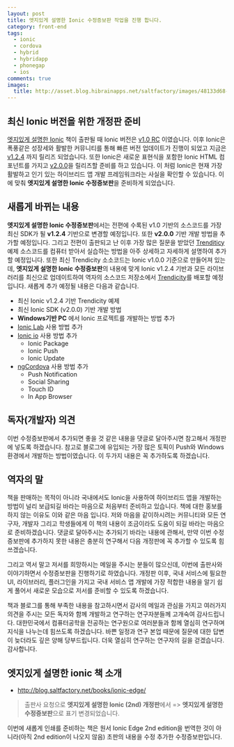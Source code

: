```yaml
---
layout: post
title: 엣지있게 설명한 Ionic 수정증보판 작업을 진행 합니다.
category: front-end
tags:
  - ionic
  - cordova
  - hybrid
  - hybridapp
  - phonegap
  - ios
comments: true
images:
  title: http://asset.blog.hibrainapps.net/saltfactory/images/48133d68-b7e5-4434-b808-a81d59494aef
---
```


## 최신 Ionic 버전을 위한 개정판 준비

[엣지있게 설명한 Ionic](http://blog.saltfactory.net/books/ionic-edge/) 책이 출판될 때 Ionic 버전은 [v1.0 RC](http://code.ionicframework.com/#1.0.0-rc.2) 이였습니다. 이후 Ionic은 폭풍같은 성장세와 활발한 커뮤니티를 통해 빠른 버전 업데이트가 진행이 되었고 지금은 [v1.2.4](http://code.ionicframework.com/#1.2.4) 까지 릴리즈 되었습니다. 또한 Ionic은 새로운 표현식을 포함한 Ionic HTML 컴포넌트를 가지고 [v2.0.0](https://github.com/driftyco/ionic/releases/tag/v2.0.0-alpha.53)을 릴리즈할 준비를 하고 있습니다. 이 처럼 Ionic은 현재 가장 활발하고 인기 있는 하이브리드 앱 개발 프레임워크라는 사실을 확인할 수 있습니다. 이에 맞춰 **엣지있게 설명한 Ionic 수정증보판**을 준비하게 되었습니다.

<!--more-->

## 새롭게 바뀌는 내용

**엣지있게 설명한 Ionic 수정증보판**에서는 전편에 수록된 v1.0 기반의 소스코드를 가장 최신 SDK가 될 **v1.2.4** 기반으로 변경할 예정입니다. 또한 **v2.0.0** 기반 개발 방법을 추가할 예정입니다. 그리고 전편이 출판되고 난 이후 가장 많은 질문을 받았던 [Trenditicy](https://github.com/trendicity/trendicity) 예제 소스코드를 컴퓨터 받아서 실습하는 방법을 아주 상세하고 자세하게 설명하여 추가할 예정입니다. 또한 최신 Trendicity 소소코드는 Ionic v1.0.0 기준으로 만들어져 있는데, **엣지있게 설명한 Ionic 수정증보판**의 내용에 맞게 Ionic v1.2.4 기반과 모든 라이브러리를 최신으로 업데이트하여 역자의 소스코드 저장소에서  [Trendicity](https://github.com/saltfactory/trendicity)를 배포할 예정입니다. 새롭게 추가 예정될 내용은 다음과 같습니다.

- 최신 Ionic v1.2.4 기반 Trendicity 예제
- 최신 Ionic SDK (v2.0.0) 기반 개발 방법
- **Windows기반 PC** 에서 Ionic 프로젝트를 개발하는 방법 추가
- [Ionic Lab](http://lab.ionic.io/) 사용 방법 추가
- [Ionic io](http://ionic.io/) 사용 방법 추가
	- Ionic Package
	- Ionic Push
	- Ionic Update
- [ngCordova](http://ngcordova.com/) 사용 방법 추가
	- Push Notification
	- Social Sharing
	- Touch ID
	- In App Browser

## 독자(개발자) 의견

이번 수정증보판에서 추가되면 좋을 것 같은 내용을 댓글로 달아주시면 참고해서 개정판에 넣도록 하겠습니다. 참고로 블로그에 유입되는 가장 많은 토픽이 Push와 Windows 환경에서 개발하는 방법이였습니다. 이 두가지 내용은 꼭 추가하도록 하겠습니다.

## 역자의 말

책을 판매하는 목적이 아니라 국내에서도 Ionic을 사용하여 하이브리드 앱을 개발하는 방법이 널리 보급되길 바라는 마음으로 처음부터 준비하고 있습니다. 책에 대한 홍보를 하지 않는 이유도 이와 같은 마음 입니다. 저와 마음을 같이하시려는 커뮤니티와 모든 연구자, 개발자 그리고 학생들에게 이 책의 내용이 조금이라도 도움이 되길 바라는 마음으로 준비하겠습니다. 댓글로 달아주시는 추가되기 바라는 내용에 관해서, 만약 이번 수정증보판에 추가하지 못한 내용은 충분히 연구해서 다음 개정판에 꼭 추가할 수 있도록 힘쓰겠습니다.

그리고 역서 말고 저서를 희망하시는 메일을 주시는 분들이 많으신데, 이번에 출판사와 이야기하면서 수정증보판을 진행하기로 하였습니다. 개정판 이후, 국내 서비스에 필요한 UI, 라이브러리, 플러그인을 가지고 국내 서비스 앱 개발에 가장 적합한 내용을 알기 쉽게 풀어서 새로운 모습으로 저서를 준비할 수 있도록 하겠습니다.

책과 블로그를 통해 부족한 내용을 참고하시면서 감사의 메일과 관심을 가지고 여러가지 의견을 주시는 모든 독자와 함께 개발하고 연구하는 연구자분들께 고개숙여 감사드립니다. 대한민국에서 컴퓨터공학을 전공하는 연구원으로 여러분들과 함께 열심히 연구하며 지식을 나누는데 힘쓰도록 하겠습니다. 바쁜 일정과 연구 본업 때문에 질문에 대한 답변이 늦더라도 깊은 양해 당부드립니다. 더욱 열심히 연구하는 연구자의 길을 걷겠습니다. 감사합니다.


## 엣지있게 설명한 ionic 책 소개

- http://blog.saltfactory.net/books/ionic-edge/

> 출판사 요청으로 **엣지있게 설명한 Ionic (2nd) 개정판**에서 => **엣지있게 설명한 수정증보판**으로 표기 변경되었습니다.

이번에 새롭게 인쇄를 준비하는 책은 원서 Ionic Edge 2nd edition을 번역한 것이 아니라(아직 2nd edition이 나오지 않음) 초판의 내용을 수정 추가한 수정증보판입니다.

